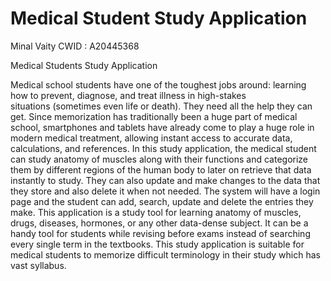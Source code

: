 # Medical Student Study Application
Minal Vaity 
CWID : A20445368

Medical Students Study Application

Medical school students have one of the toughest jobs around: learning how to prevent, diagnose, and treat illness in high-stakes  
situations (sometimes even life or death). They need all the help they can get. Since memorization has traditionally been a huge part of 
medical school, smartphones and tablets have already come to play a huge role in modern medical treatment, allowing instant access to 
accurate data, calculations, and references. In this study application, the medical student can study anatomy of muscles along with their 
functions and categorize them by different regions of the human body to later on retrieve that data instantly to study. They can also 
update and make changes to the data that they store and also delete it when not needed. The system will have a login page and the student 
can add, search, update and delete the entries they make. This application is a study tool for learning anatomy of muscles, drugs, 
diseases, hormones, or any other data-dense subject. It can be a handy tool for students while revising before exams instead of searching 
every single term in the textbooks. This study application is suitable for medical students to memorize difficult terminology in their 
study which has vast syllabus.
